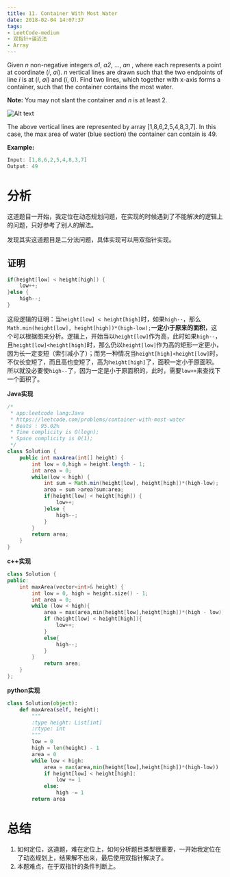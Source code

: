 ```yaml
---
title: 11. Container With Most Water
date: 2018-02-04 14:07:37
tags:
- LeetCode-medium
- 双指针+逼近法
- Array
---
```


Given *n* non-negative integers *a1*, *a2*, ..., *an* , where each represents a point at coordinate (*i*, *ai*). *n* vertical lines are drawn such that the two endpoints of line *i* is at (*i*, *ai*) and (*i*, 0). Find two lines, which together with x-axis forms a container, such that the container contains the most water.

**Note:** You may not slant the container and *n* is at least 2.

![Alt text](/images/question_11.jpg)

The above vertical lines are represented by array [1,8,6,2,5,4,8,3,7]. In this case, the max area of water (blue section) the container can contain is 49.

 

**Example:**

```java
Input: [1,8,6,2,5,4,8,3,7]
Output: 49
```

<!--more-->

# 分析

这道题目一开始，我定位在动态规划问题，在实现的时候遇到了不能解决的逻辑上的问题，只好参考了别人的解法。

发现其实这道题目是二分法问题，具体实现可以用双指针实现。

## 证明

```java
if(height[low] < height[high]) {
    low++;
}else {
    high--;
}
```

这段逻辑的证明：当`height[low] < height[high]`时，如果`high--`，那么`Math.min(height[low], height[high])*(high-low);`**一定小于原来的面积**，这个可以根据图来分析。逻辑上，开始当以`height[low]`作为高，此时如果`high--`，且`height[low]<height[high]`时，那么仍以`height[low]`作为高的矩形一定更小，因为长一定变短（索引减小了）；而另一种情况当`height[high]<height[low]`时，不仅长变短了，而且高也变短了，高为`height[high]`了，面积一定小于原面积。所以就没必要使`high--`了，因为一定是小于原面积的，此时，需要`low++`来查找下一个面积了。

**Java实现**

```java
/*
 * app:leetcode lang:Java
 * https://leetcode.com/problems/container-with-most-water
 * Beats : 95.02%
 * Time complicity is O(logn);
 * Space complicity is O(1);
 */
class Solution {
    public int maxArea(int[] height) {
        int low = 0,high = height.length - 1;
        int area = 0;
        while(low < high) {
            int sum = Math.min(height[low], height[high])*(high-low);
            area = sum >area?sum:area;
            if(height[low] < height[high]) {
                low++;
            }else {
                high--;
            }
        }
        return area;
    }
}
```

**c++实现**

```c++
class Solution {
public:
    int maxArea(vector<int>& height) {
		int low = 0, high = height.size() - 1;
		int area = 0;
		while (low < high){
			area = max(area,min(height[low],height[high])*(high - low));
			if (height[low] < height[high]){
				low++;
			}
			else{
				high--;
			}
		}
			return area;
    }
};
```

**python实现**

```python
class Solution(object):
    def maxArea(self, height):
        """
        :type height: List[int]
        :rtype: int
        """
        low = 0
        high = len(height) - 1
        area = 0
        while low < high:
            area = max(area,min(height[low],height[high])*(high-low))
            if height[low] < height[high]:
                low += 1
            else:
                high -= 1
        return area
```

# 总结

1. 如何定位，这道题，难在定位上，如何分析题目类型很重要，一开始我定位在了动态规划上，结果解不出来，最后使用双指针解决了。
2. 本题难点，在于双指针的条件判断上。